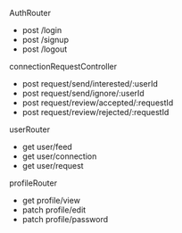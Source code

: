 AuthRouter
- post  /login
- post /signup
- post /logout

connectionRequestController
- post request/send/interested/:userId
- post request/send/ignore/:userId
- post request/review/accepted/:requestId
- post request/review/rejected/:requestId


userRouter
- get user/feed
- get user/connection
- get user/request

profileRouter
- get profile/view
- patch profile/edit
- patch profile/password
